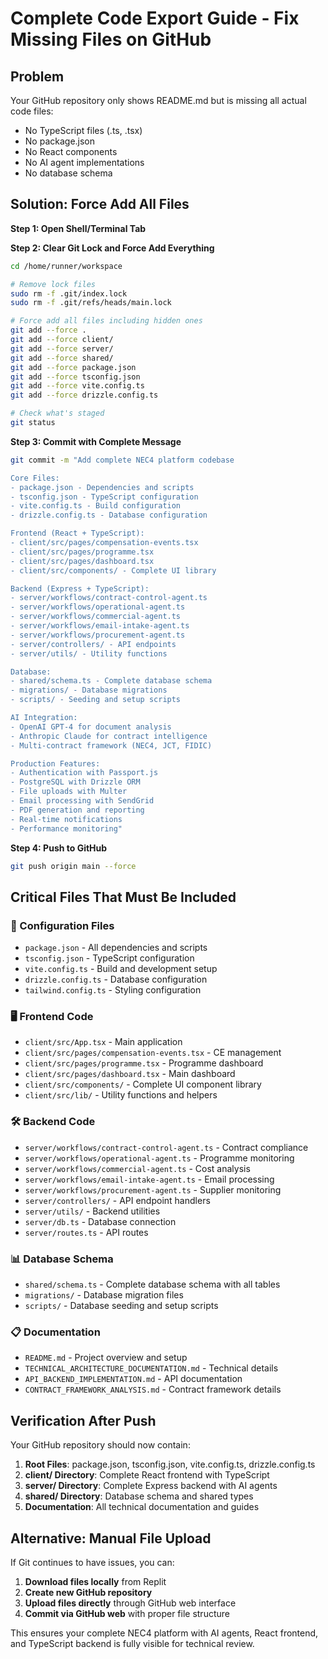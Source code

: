 # Complete Code Export Guide - Fix Missing Files on GitHub

## Problem
Your GitHub repository only shows README.md but is missing all actual code files:
- No TypeScript files (.ts, .tsx)
- No package.json
- No React components
- No AI agent implementations
- No database schema

## Solution: Force Add All Files

**Step 1: Open Shell/Terminal Tab**

**Step 2: Clear Git Lock and Force Add Everything**
```bash
cd /home/runner/workspace

# Remove lock files
sudo rm -f .git/index.lock
sudo rm -f .git/refs/heads/main.lock

# Force add all files including hidden ones
git add --force .
git add --force client/
git add --force server/
git add --force shared/
git add --force package.json
git add --force tsconfig.json
git add --force vite.config.ts
git add --force drizzle.config.ts

# Check what's staged
git status
```

**Step 3: Commit with Complete Message**
```bash
git commit -m "Add complete NEC4 platform codebase

Core Files:
- package.json - Dependencies and scripts
- tsconfig.json - TypeScript configuration
- vite.config.ts - Build configuration
- drizzle.config.ts - Database configuration

Frontend (React + TypeScript):
- client/src/pages/compensation-events.tsx
- client/src/pages/programme.tsx  
- client/src/pages/dashboard.tsx
- client/src/components/ - Complete UI library

Backend (Express + TypeScript):
- server/workflows/contract-control-agent.ts
- server/workflows/operational-agent.ts
- server/workflows/commercial-agent.ts
- server/workflows/email-intake-agent.ts
- server/workflows/procurement-agent.ts
- server/controllers/ - API endpoints
- server/utils/ - Utility functions

Database:
- shared/schema.ts - Complete database schema
- migrations/ - Database migrations
- scripts/ - Seeding and setup scripts

AI Integration:
- OpenAI GPT-4 for document analysis
- Anthropic Claude for contract intelligence
- Multi-contract framework (NEC4, JCT, FIDIC)

Production Features:
- Authentication with Passport.js
- PostgreSQL with Drizzle ORM
- File uploads with Multer
- Email processing with SendGrid
- PDF generation and reporting
- Real-time notifications
- Performance monitoring"
```

**Step 4: Push to GitHub**
```bash
git push origin main --force
```

## Critical Files That Must Be Included

### 🔧 Configuration Files
- `package.json` - All dependencies and scripts
- `tsconfig.json` - TypeScript configuration  
- `vite.config.ts` - Build and development setup
- `drizzle.config.ts` - Database configuration
- `tailwind.config.ts` - Styling configuration

### 🖥️ Frontend Code
- `client/src/App.tsx` - Main application
- `client/src/pages/compensation-events.tsx` - CE management
- `client/src/pages/programme.tsx` - Programme dashboard
- `client/src/pages/dashboard.tsx` - Main dashboard
- `client/src/components/` - Complete UI component library
- `client/src/lib/` - Utility functions and helpers

### 🛠️ Backend Code
- `server/workflows/contract-control-agent.ts` - Contract compliance
- `server/workflows/operational-agent.ts` - Programme monitoring
- `server/workflows/commercial-agent.ts` - Cost analysis
- `server/workflows/email-intake-agent.ts` - Email processing
- `server/workflows/procurement-agent.ts` - Supplier monitoring
- `server/controllers/` - API endpoint handlers
- `server/utils/` - Backend utilities
- `server/db.ts` - Database connection
- `server/routes.ts` - API routes

### 📊 Database Schema
- `shared/schema.ts` - Complete database schema with all tables
- `migrations/` - Database migration files
- `scripts/` - Database seeding and setup scripts

### 📋 Documentation
- `README.md` - Project overview and setup
- `TECHNICAL_ARCHITECTURE_DOCUMENTATION.md` - Technical details
- `API_BACKEND_IMPLEMENTATION.md` - API documentation
- `CONTRACT_FRAMEWORK_ANALYSIS.md` - Contract framework details

## Verification After Push

Your GitHub repository should now contain:

1. **Root Files**: package.json, tsconfig.json, vite.config.ts, drizzle.config.ts
2. **client/ Directory**: Complete React frontend with TypeScript
3. **server/ Directory**: Complete Express backend with AI agents
4. **shared/ Directory**: Database schema and shared types
5. **Documentation**: All technical documentation and guides

## Alternative: Manual File Upload

If Git continues to have issues, you can:

1. **Download files locally** from Replit
2. **Create new GitHub repository** 
3. **Upload files directly** through GitHub web interface
4. **Commit via GitHub web** with proper file structure

This ensures your complete NEC4 platform with AI agents, React frontend, and TypeScript backend is fully visible for technical review.